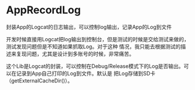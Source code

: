 # AppRecordLog
封装App的Logcat的日志输出，可以控制log输出，记录App的Log到文件

开发时候直接用Logcat把log输出到控制台，但是测试的时候是交给测试来做的，测试发现问题但是不知道如果抓取Log。对于这种
情况，我只能去根据测试的描述来复现问题，尤其是设计到多账号的时候，非常痛苦。

这个Lib是Logcat的封装，可以控制在Debug/Release模式下的Log是否输出。可以在记录到App自己打印的Log到文件。默认是
把Log存储到SD卡（getExternalCacheDir()）。
